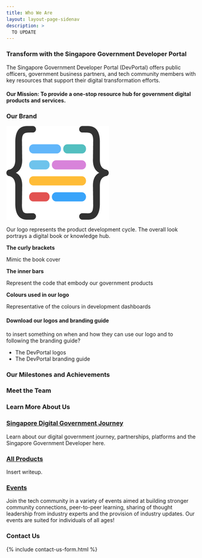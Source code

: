 ```yaml
---
title: Who We Are
layout: layout-page-sidenav
description: >
  TO UPDATE
---
```


### Transform with the Singapore Government Developer Portal

The Singapore Government Developer Portal (DevPortal) offers public officers, government business partners, and tech community members with key resources that support their digital transformation efforts.

#### Our Mission: To provide a one-stop resource hub for government digital products and services.

### Our Brand

<div class="sgds-container">
  <div class="card-grid-container team-grid">
    <div class="sgds-card-no-border">
      <div class="sgds-card-image">
        <img src="/assets/img/digital-transformation/logo_icon_color.png" alt="The Singapore Government Developer Portal logo" />
      </div>
    </div>
      <div class="sgds-card-no-border">
      <div class="sgds-card-content" style="border-top:0;">
	    <p>Our logo represents the product development cycle. The overall look portrays a digital book or knowledge hub.
        <p><b>The curly brackets</b></p>
		<p>Mimic the book cover</p>
        <p><b>The inner bars</b></p>
		<p>Represent the code that embody our government products</p>
        <p><b>Colours used in our logo</b></p>
		<p>Representative of the colours in development dashboards</p>
      </div>
    </div>
  </div>
</div>

#### Download our logos and branding guide

to insert something on when and how they can use our logo and to following the branding guide?

- The DevPortal logos
- The DevPortal branding guide

### Our Milestones and Achievements

### Meet the Team

### Learn More About Us

<div class="sgds-container">
  <div class="card-grid-container">
	<div class="card sgds">
		<div class="card-body">
			<a class="card-link" href="/our-digital-journey/singapore-digital-government-journey/overview.html"><h3 clss="card-title">Singapore Digital Government Journey</h3></a>
			<p class="card-text">Learn about our digital government journey, partnerships, platforms and the Singapore Government Developer here.</p>
		</div>
	</div>
	<div class="card sgds">
		<div class="card-body">
			<a class="card-link" href="/products/all-products/"><h3 clss="card-title">All Products</h3></a>
			<p class="card-text">Insert writeup.</p>
		</div>
	</div>
	<div class="card sgds">
		<div class="card-body">
			<a class="card-link" href="/communities/events/"><h3 clss="card-title">Events</h3></a>
			<p class="card-text">Join the tech community in a variety of events aimed at building stronger community connections, peer-to-peer learning, sharing of thought leadership from industry experts and the provision of industry updates. Our events are suited for individuals of all ages!</p>
		</div>
	</div>
</div>              

### Contact Us

{% include contact-us-form.html %} 
